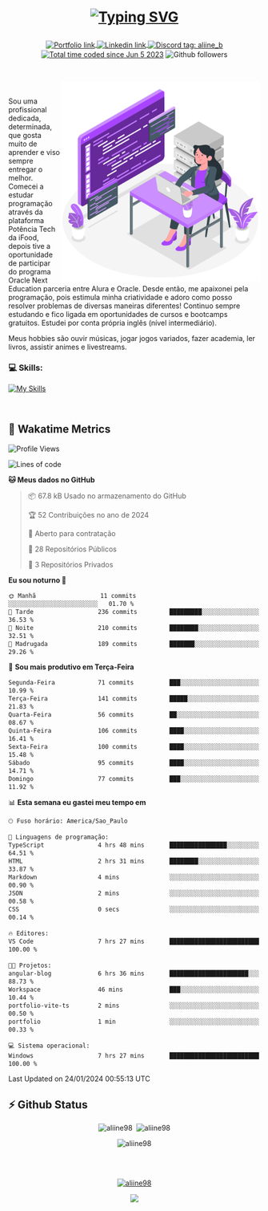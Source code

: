 # <p align = "center"><a href="https://git.io/typing-svg"><img src="https://readme-typing-svg.demolab.com?font=Nova+Mono&size=28&duration=4000&pause=1000&color=980DE6&vCenter=true&random=false&width=480&lines=%E2%9C%A8Ol%C3%A1%2C+sou+Aline+Bevilacqua;%E2%9C%A8Desenvolvedora+Web+Frontend!" alt="Typing SVG" /></a></p>

<p align = "center">
    <a href="https://aliine98.github.io" target="_blank">
        <img alt="Portfolio link" align="center" src = "https://img.shields.io/badge/portfolio-8A2BE2?style=for-the-badge">
    </a>
    <a href="https://www.linkedin.com/in/aline-bevilacqua/" target="_blank">
        <img alt="Linkedin link" align="center" src = "https://img.shields.io/badge/LinkedIn-0077B5?style=for-the-badge&logo=linkedin&logoColor=white">
    </a>
    <a href="https://discord.com/" target="_blank">
        <img alt="Discord tag: aliine_b" align="center" src="https://img.shields.io/badge/-aliine__b-5865f2?style=flat-square&logo=Discord&logoColor=FFF" height="28">
    </a>
    <a href="https://wakatime.com/@aliine"><img src="https://wakatime.com/badge/user/d705bdc6-1244-4026-9380-8de8c1599f8d.svg?style=for-the-badge" alt="Total time coded since Jun 5 2023" align="center"/></a>
    <img alt="Github followers" align="center" src="https://img.shields.io/github/followers/Aliine98?style=for-the-badge&color=bf0f47&logo=github&logoColor=white">
</p><br>

<a href="https://storyset.com/"><img src="./assets/coding-amico.svg" width="400" align="right"></a>

<div align="left">
<br>

Sou uma profissional dedicada, determinada, que gosta muito de aprender e viso sempre entregar o melhor. Comecei a estudar programação através da plataforma Potência Tech da iFood, depois tive a oportunidade de participar do programa Oracle Next Education parceria entre Alura e Oracle. Desde então, me apaixonei pela programação, pois estimula minha criatividade e adoro como posso resolver problemas de diversas maneiras diferentes! Continuo sempre estudando e fico ligada em oportunidades de cursos e bootcamps gratuitos.
Estudei por conta própria inglês (nível intermediário).

Meus hobbies são ouvir músicas, jogar jogos variados, fazer academia, ler livros, assistir animes e livestreams.

### 💻 Skills:
[![My Skills](https://skillicons.dev/icons?i=html,css,js,bootstrap,tailwind,ts,mysql,angular,react,java)](https://skillicons.dev)
</div>
<br>

## 🚀 Wakatime Metrics

<!--START_SECTION:waka-->
![Profile Views](http://img.shields.io/badge/Visualizac%C3%B5es%20do%20perfil-6-blue)

![Lines of code](https://img.shields.io/badge/Desde%20o%20Hello%20World%20eu%20escrevi-123.0%20thousand%20linhas%20de%20c%C3%B3digo-blue)

**🐱 Meus dados no GitHub** 

> 📦 67.8 kB Usado no armazenamento do GitHub 
 > 
> 🏆 52 Contribuições no ano de 2024
 > 
> 💼 Aberto para contratação
 > 
> 📜 28 Repositórios Públicos 
 > 
> 🔑 3 Repositórios Privados 
 > 
**Eu sou noturno 🦉** 

```text
🌞 Manhã                  11 commits          ░░░░░░░░░░░░░░░░░░░░░░░░░   01.70 % 
🌆 Tarde                  236 commits         █████████░░░░░░░░░░░░░░░░   36.53 % 
🌃 Noite                  210 commits         ████████░░░░░░░░░░░░░░░░░   32.51 % 
🌙 Madrugada              189 commits         ███████░░░░░░░░░░░░░░░░░░   29.26 % 
```
📅 **Sou mais produtivo em Terça-Feira** 

```text
Segunda-Feira            71 commits          ███░░░░░░░░░░░░░░░░░░░░░░   10.99 % 
Terça-Feira              141 commits         █████░░░░░░░░░░░░░░░░░░░░   21.83 % 
Quarta-Feira             56 commits          ██░░░░░░░░░░░░░░░░░░░░░░░   08.67 % 
Quinta-Feira             106 commits         ████░░░░░░░░░░░░░░░░░░░░░   16.41 % 
Sexta-Feira              100 commits         ████░░░░░░░░░░░░░░░░░░░░░   15.48 % 
Sábado                   95 commits          ████░░░░░░░░░░░░░░░░░░░░░   14.71 % 
Domingo                  77 commits          ███░░░░░░░░░░░░░░░░░░░░░░   11.92 % 
```


📊 **Esta semana eu gastei meu tempo em** 

```text
🕑︎ Fuso horário: America/Sao_Paulo

💬 Linguagens de programação: 
TypeScript               4 hrs 48 mins       ████████████████░░░░░░░░░   64.51 % 
HTML                     2 hrs 31 mins       ████████░░░░░░░░░░░░░░░░░   33.87 % 
Markdown                 4 mins              ░░░░░░░░░░░░░░░░░░░░░░░░░   00.90 % 
JSON                     2 mins              ░░░░░░░░░░░░░░░░░░░░░░░░░   00.58 % 
CSS                      0 secs              ░░░░░░░░░░░░░░░░░░░░░░░░░   00.14 % 

🔥 Editores: 
VS Code                  7 hrs 27 mins       █████████████████████████   100.00 % 

🐱‍💻 Projetos: 
angular-blog             6 hrs 36 mins       ██████████████████████░░░   88.73 % 
Workspace                46 mins             ███░░░░░░░░░░░░░░░░░░░░░░   10.44 % 
portfolio-vite-ts        2 mins              ░░░░░░░░░░░░░░░░░░░░░░░░░   00.50 % 
portfolio                1 min               ░░░░░░░░░░░░░░░░░░░░░░░░░   00.33 % 

💻 Sistema operacional: 
Windows                  7 hrs 27 mins       █████████████████████████   100.00 % 
```


 Last Updated on 24/01/2024 00:55:13 UTC
<!--END_SECTION:waka-->
 
## ⚡ Github Status

<p align="center"><img src="https://my-github-readme-stats-aliine98.vercel.app/api?username=aliine98&show_icons=true&locale=en&theme=radical" alt="aliine98" />&nbsp;&nbsp;<img src="https://my-github-readme-stats-aliine98.vercel.app/api/top-langs?username=aliine98&show_icons=true&locale=en&layout=compact&theme=radical&exclude_repo=my-github-readme-stats,github-readme-streak-stats,ajax-com-js-puro" alt="aliine98" /></p>

<p align="center"><img src="https://github-readme-streak-stats-aliine98.vercel.app?user=aliine98&theme=radical" alt="aliine98" /></p>

<br><br>
<p align="center"> <a href="https://github.com/ryo-ma/github-profile-trophy" target="_blank"><img src="https://github-profile-trophy.vercel.app/?username=aliine98&theme=radical&column=4" alt="aliine98" /></a> </p>

<p align="center"><img src="https://media4.giphy.com/media/C1bBFL2dMQxA4/giphy.gif?cid=ecf05e47z7xqxd7gboyuplq95r7v869x9bi8msk1upllpme2&ep=v1_gifs_search&rid=giphy.gif&ct=g" width="700"></p>

